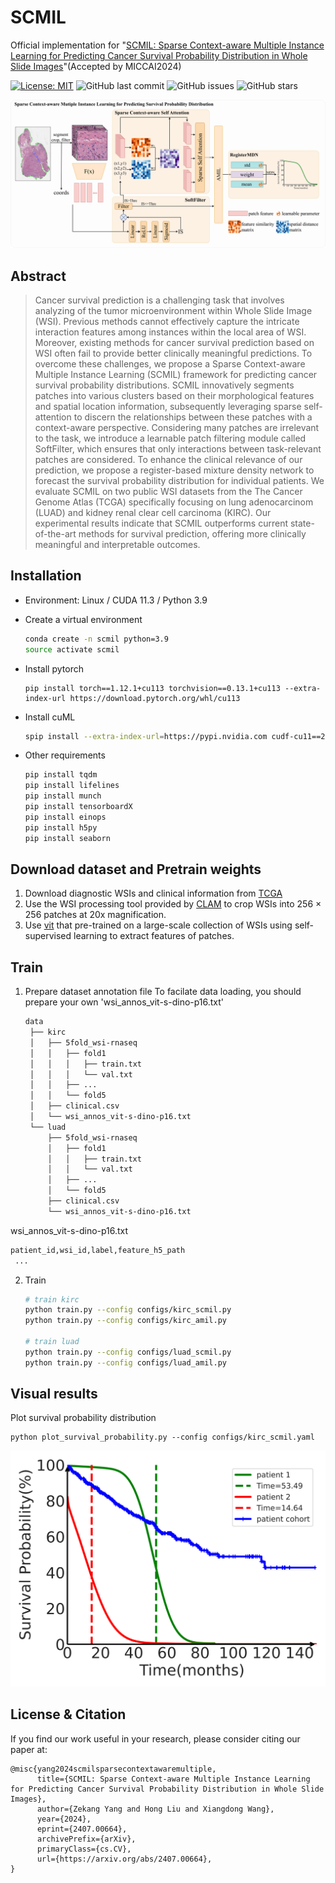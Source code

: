 # SCMIL

Official implementation for "[SCMIL: Sparse Context-aware Multiple Instance Learning for Predicting Cancer Survival Probability Distribution in Whole Slide Images](https://arxiv.org/abs/2407.00664)"(Accepted by MICCAI2024)

[![License: MIT](https://img.shields.io/badge/License-MIT-yellow.svg)](https://opensource.org/licenses/MIT)
![GitHub last commit](https://img.shields.io/github/last-commit/yang-ze-kang/SCMIL?style=flat-square)
![GitHub issues](https://img.shields.io/github/issues/yang-ze-kang/SCMIL??style=flat-square)
![GitHub stars](https://img.shields.io/github/stars/yang-ze-kang/SCMIL?style=flat-square)

![](./figs/SCMIL.png)

## Abstract

> Cancer survival prediction is a challenging task that involves analyzing of the tumor microenvironment within Whole Slide Image (WSI). Previous methods cannot effectively capture the intricate interaction features among instances within the local area of WSI. Moreover, existing methods for cancer survival prediction based on WSI often fail to provide better clinically meaningful predictions. To overcome these challenges, we propose a Sparse Context-aware Multiple Instance Learning (SCMIL) framework for predicting cancer survival probability distributions. SCMIL innovatively segments patches into various clusters based on their morphological features and spatial location information, subsequently leveraging sparse self-attention to discern the relationships between these patches with a context-aware perspective. Considering many patches are irrelevant to the task, we introduce a learnable patch filtering module called SoftFilter, which ensures that only interactions between task-relevant patches are considered. To enhance the clinical relevance of our prediction, we propose a register-based mixture density network to forecast the survival probability distribution for individual patients. We evaluate SCMIL on two public WSI datasets from the The Cancer Genome Atlas (TCGA) specifically focusing on lung adenocarcinom (LUAD) and kidney renal clear cell carcinoma (KIRC). Our experimental results indicate that SCMIL outperforms current state-of-the-art methods for survival prediction, offering more clinically meaningful and interpretable outcomes.

## Installation

- Environment: Linux / CUDA 11.3 / Python 3.9
- Create a virtual environment

  ```bash
  conda create -n scmil python=3.9
  source activate scmil
  ```
- Install pytorch

  ```
  pip install torch==1.12.1+cu113 torchvision==0.13.1+cu113 --extra-index-url https://download.pytorch.org/whl/cu113
  ```
- Install cuML

  ```bash
  spip install --extra-index-url=https://pypi.nvidia.com cudf-cu11==23.10.0 cuml-cu11==23.10.0
  ```
- Other requirements

  ```bash
  pip install tqdm
  pip install lifelines
  pip install munch
  pip install tensorboardX
  pip install einops
  pip install h5py
  pip install seaborn
  ```

## Download dataset and Pretrain weights

1. Download diagnostic WSIs and clinical information from [TCGA](https://portal.gdc.cancer.gov/)
2. Use the WSI processing tool provided by [CLAM](https://github.com/mahmoodlab/CLAM) to crop WSIs into 256 × 256 patches at 20x magnification.
3. Use [vit](https://github.com/lunit-io/benchmark-ssl-pathology#pre-trained-weights) that pre-trained on a large-scale collection of WSIs using self-supervised learning to extract features of patches.

## Train

1. Prepare dataset annotation file
   To facilate data loading, you should prepare your own 'wsi_annos_vit-s-dino-p16.txt'

   ```bash
   data
    ├── kirc
    │   ├── 5fold_wsi-rnaseq
    │   │   ├── fold1
    │   │   │   ├── train.txt
    │   │   │   └── val.txt
    │   │   ├── ...
    │   │   └── fold5
    │   ├── clinical.csv
    │   └── wsi_annos_vit-s-dino-p16.txt
    └── luad
        ├── 5fold_wsi-rnaseq
        │   ├── fold1
        │   │   ├── train.txt
        │   │   └── val.txt
        │   ├── ...
        │   └── fold5
        ├── clinical.csv
        └── wsi_annos_vit-s-dino-p16.txt
   ```

  wsi_annos_vit-s-dino-p16.txt

```bash
patient_id,wsi_id,label,feature_h5_path
 ...
```

2. Train
   ```bash
   # train kirc
   python train.py --config configs/kirc_scmil.py
   python train.py --config configs/kirc_amil.py

   # train luad
   python train.py --config configs/luad_scmil.py
   python train.py --config configs/luad_amil.py
   ```

## Visual results

Plot survival probability distribution
   ```
   python plot_survival_probability.py --config configs/kirc_scmil.yaml
   ```
![](./figs/interpret_compare_withKM.png)

## License & Citation 
If you find our work useful in your research, please consider citing our paper at:

```text
@misc{yang2024scmilsparsecontextawaremultiple,
      title={SCMIL: Sparse Context-aware Multiple Instance Learning for Predicting Cancer Survival Probability Distribution in Whole Slide Images}, 
      author={Zekang Yang and Hong Liu and Xiangdong Wang},
      year={2024},
      eprint={2407.00664},
      archivePrefix={arXiv},
      primaryClass={cs.CV},
      url={https://arxiv.org/abs/2407.00664}, 
}
```
